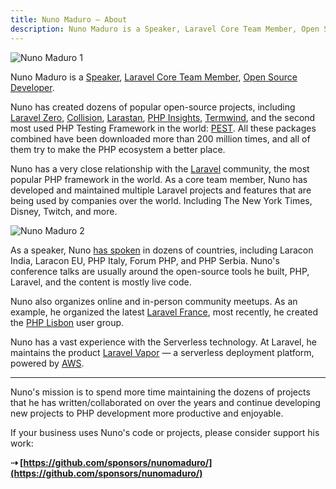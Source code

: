 ```yaml
---
title: Nuno Maduro — About
description: Nuno Maduro is a Speaker, Laravel Core Team Member, Open Source Developer.
---
```


![Nuno Maduro 1](https://raw.githubusercontent.com/nunomaduro/nunomaduro.com/main/content/public/about-1.jpg)

Nuno Maduro is a [Speaker](/talks), [Laravel Core Team Member](https://laravel.com/team), [Open Source Developer](https://github.com/nunomaduro/).

Nuno has created dozens of popular open-source projects, including [Laravel Zero](https://laravel-zero.com/), [Collision](https://github.com/nunomaduro/collision), [Larastan](https://github.com/nunomaduro/Larastan), [PHP Insights](https://phpinsights.com/), [Termwind](https://github.com/nunomaduro/termwind), and the second most used PHP Testing Framework in the world: [PEST](https://pestphp.com/). All these packages combined have been downloaded more than 200 million times, and all of them try to make the PHP ecosystem a better place.

Nuno has a very close relationship with the [Laravel](https://laravel.com/) community, the most popular PHP framework in the world. As a core team member, Nuno has developed and maintained multiple Laravel projects and features that are being used by companies over the world. Including The New York Times, Disney, Twitch, and more.

![Nuno Maduro 2](https://raw.githubusercontent.com/nunomaduro/nunomaduro.com/main/content/public/about-2.jpg)

As a speaker, Nuno [has spoken](/talks) in dozens of countries, including Laracon India, Laracon EU, PHP Italy, Forum PHP, and PHP Serbia. Nuno's conference talks are usually around the open-source tools he built, PHP, Laravel, and the content is mostly live code.

Nuno also organizes online and in-person community meetups. As an example, he organized the latest [Laravel France](https://www.youtube.com/watch?v=zMYhsfR1kNI), most recently, he created the [PHP Lisbon](https://www.eventbrite.pt/e/bilhetes-php-lisbon-1-at-mollie-310136726297) user group.

Nuno has a vast experience with the Serverless technology. At Laravel, he maintains the product [Laravel Vapor](https://vapor.laravel.com/) — a serverless deployment platform, powered by [AWS](https://aws.amazon.com/).

---

Nuno's mission is to spend more time maintaining the dozens of projects that he has written/collaborated on over the years and continue developing new projects to PHP development more productive and enjoyable.

If your business uses Nuno's code or projects, please consider support his work:

**⇢ [https://github.com/sponsors/nunomaduro/](https://github.com/sponsors/nunomaduro/)**

